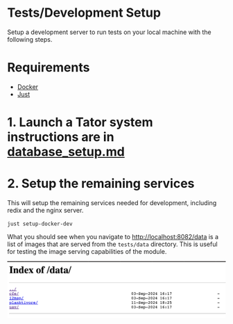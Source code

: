# Tests/Development Setup

Setup a development server to run tests on your local machine with the following steps.

# Requirements
- [Docker](https://docs.docker.com/get-docker/)
- [Just](https://github.com/casey/just)

# 1. Launch a Tator system instructions are in [database_setup.md](./docs/database_setup.md)
# 2. Setup the remaining services
This will setup the remaining services needed for development, including redix and the nginx server.
```shell
just setup-docker-dev
```
 
What you should see when you navigate to [http://localhost:8082/data](http://localhost:8082/data) is a list of images that are served from the `tests/data` directory. 
This is useful for testing the image serving capabilities of the module.  

![nginx_images](./docs/nginx_images.png)